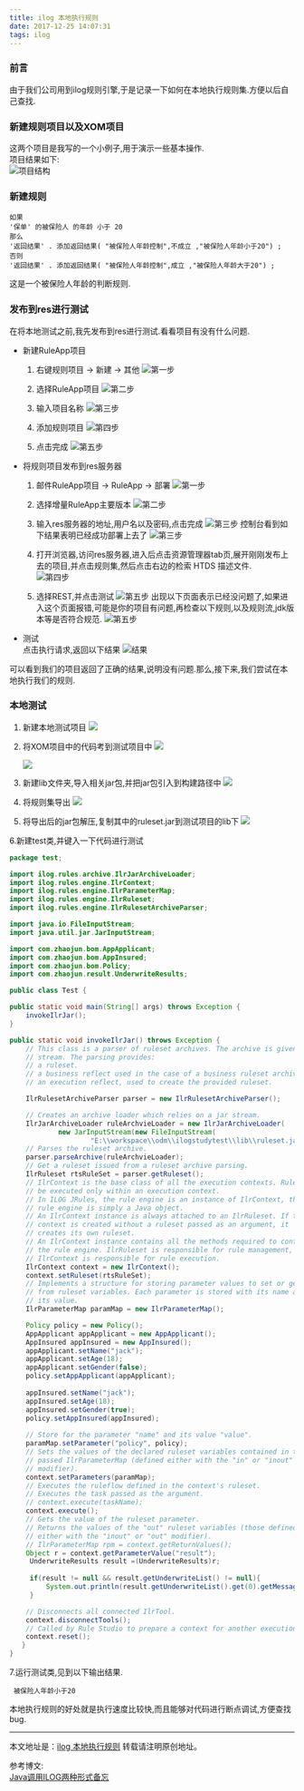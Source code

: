 ```yaml
---
title: ilog 本地执行规则
date: 2017-12-25 14:07:31
tags: ilog
---
```


### 前言

由于我们公司用到ilog规则引擎,于是记录一下如何在本地执行规则集.方便以后自己查找.

### 新建规则项目以及XOM项目

这两个项目是我写的一个小例子,用于演示一些基本操作.  
 项目结果如下:  
![项目结构](http://oucja4p5v.bkt.clouddn.com/image/ilog/%E9%A1%B9%E7%9B%AE%E7%BB%93%E6%9E%84.jpg)  

### 新建规则

    如果
    '保单' 的被保险人 的年龄 小于 20
    那么
    '返回结果' . 添加返回结果( "被保险人年龄控制",不成立 ,"被保险人年龄小于20") ; 
    否则
    '返回结果' . 添加返回结果( "被保险人年龄控制",成立 ,"被保险人年龄大于20") ; 

这是一个被保险人年龄的判断规则.

<!-- more -->

### 发布到res进行测试
在将本地测试之前,我先发布到res进行测试.看看项目有没有什么问题.

* 新建RuleApp项目

    1. 右键规则项目 -> 新建 -> 其他
    ![第一步](http://oucja4p5v.bkt.clouddn.com/%E6%96%B0%E5%BB%BAruleApp-1.jpg)
    
    2. 选择RuleApp项目
    ![第二步](http://oucja4p5v.bkt.clouddn.com/%E6%96%B0%E5%BB%BAruleApp-2.jpg)

    3. 输入项目名称
    ![第三步](http://oucja4p5v.bkt.clouddn.com/%E6%96%B0%E5%BB%BAruleApp-3.jpg)

    4. 添加规则项目
    ![第四步](http://oucja4p5v.bkt.clouddn.com/%E6%96%B0%E5%BB%BAruleApp-4.jpg)

    5. 点击完成
    ![第五步](http://oucja4p5v.bkt.clouddn.com/%E6%96%B0%E5%BB%BAruleApp-5.jpg)

* 将规则项目发布到res服务器
  
    1. 邮件RuleApp项目 -> RuleApp -> 部署
        ![第一步](http://oucja4p5v.bkt.clouddn.com//image/ilog/%E9%83%A8%E7%BD%B2res-1.jpg)

    2. 选择增量RuleApp主要版本
        ![第二步](http://oucja4p5v.bkt.clouddn.com//image/ilog/%E9%83%A8%E7%BD%B2res-2.jpg)

    3. 输入res服务器的地址,用户名以及密码,点击完成
        ![第三步](http://oucja4p5v.bkt.clouddn.com//image/ilog/%E9%83%A8%E7%BD%B2res-3.jpg)
    控制台看到如下结果表明已经成功部署上去了
        ![第三步](http://oucja4p5v.bkt.clouddn.com//image/ilog/%E9%83%A8%E7%BD%B2res-4.jpg)

    4. 打开浏览器,访问res服务器,进入后点击资源管理器tab页,展开刚刚发布上去的项目,并点击规则集,然后点击右边的检索 HTDS 描述文件.  
        ![第四步](http://oucja4p5v.bkt.clouddn.com//image/ilog/%E9%83%A8%E7%BD%B2res-5.jpg)
    5. 选择REST,并点击测试
        ![第五步](http://oucja4p5v.bkt.clouddn.com//image/ilog/%E9%83%A8%E7%BD%B2res-6.jpg)
    出现以下页面表示已经没问题了,如果进入这个页面报错,可能是你的项目有问题,再检查以下规则,以及规则流,jdk版本等是否符合规范.
    ![第五步](http://oucja4p5v.bkt.clouddn.com//image/ilog/%E9%83%A8%E7%BD%B2res-7.jpg)

* 测试  
    点击执行请求,返回以下结果
     ![结果](http://oucja4p5v.bkt.clouddn.com//image/ilog/res-result.jpg)

可以看到我们的项目返回了正确的结果,说明没有问题.那么,接下来,我们尝试在本地执行我们的规则.

### 本地测试

 1. 新建本地测试项目
    ![](http://oucja4p5v.bkt.clouddn.com//image/ilog/test-project.jpg)
 2. 将XOM项目中的代码考到测试项目中
    ![](http://oucja4p5v.bkt.clouddn.com//image/ilog/test-project-1.jpg)

    ![](http://oucja4p5v.bkt.clouddn.com//image/ilog/test-project-2.jpg)


 3. 新建lib文件夹,导入相关jar包,并把jar包引入到构建路径中
    ![](http://oucja4p5v.bkt.clouddn.com//image/ilog/test-project-3.jpg)

 4. 将规则集导出
    ![](http://oucja4p5v.bkt.clouddn.com//image/ilog/test-project-4.jpg)

 5. 将导出后的jar包解压,复制其中的ruleset.jar到测试项目的lib下
    ![](http://oucja4p5v.bkt.clouddn.com//image/ilog/test-project-5.jpg)

 6.新建test类,并键入一下代码进行测试  
    

```java
package test;

import ilog.rules.archive.IlrJarArchiveLoader;
import ilog.rules.engine.IlrContext;
import ilog.rules.engine.IlrParameterMap;
import ilog.rules.engine.IlrRuleset;
import ilog.rules.engine.IlrRulesetArchiveParser;

import java.io.FileInputStream;
import java.util.jar.JarInputStream;

import com.zhaojun.bom.AppApplicant;
import com.zhaojun.bom.AppInsured;
import com.zhaojun.bom.Policy;
import com.zhaojun.result.UnderwriteResults;

public class Test {

public static void main(String[] args) throws Exception {
	invokeIlrJar();
}

public static void invokeIlrJar() throws Exception {
	// This class is a parser of ruleset archives. The archive is given as a
	// stream. The parsing provides:
	// a ruleset.
	// a business reflect used in the case of a business ruleset archive.
	// an execution reflect, used to create the provided ruleset.

	IlrRulesetArchiveParser parser = new IlrRulesetArchiveParser();

	// Creates an archive loader which relies on a jar stream.
	IlrJarArchiveLoader ruleArchvieLoader = new IlrJarArchiveLoader(
			new JarInputStream(new FileInputStream(
					"E:\\workspace\\odm\\ilogstudytest\\lib\\ruleset.jar")));
	// Parses the ruleset archive.
	parser.parseArchive(ruleArchvieLoader);
	// Get a ruleset issued from a ruleset archive parsing.
	IlrRuleset rtsRuleSet = parser.getRuleset();
	// IlrContext is the base class of all the execution contexts. Rules can
	// be executed only within an execution context.
	// In ILOG JRules, the rule engine is an instance of IlrContext, the
	// rule engine is simply a Java object.
	// An IlrContext instance is always attached to an IlrRuleset. If the
	// context is created without a ruleset passed as an argument, it
	// creates its own ruleset.
	// An IlrContext instance contains all the methods required to control
	// the rule engine. IlrRuleset is responsible for rule management,
	// IlrContext is responsible for rule execution.
	IlrContext context = new IlrContext();
	context.setRuleset(rtsRuleSet);
	// Implements a structure for storing parameter values to set or get
	// from ruleset variables. Each parameter is stored with its name and
	// its value.
	IlrParameterMap paramMap = new IlrParameterMap();

	Policy policy = new Policy();
	AppApplicant appApplicant = new AppApplicant();
	AppInsured appInsured = new AppInsured();
	appApplicant.setName("jack");
	appApplicant.setAge(18);
	appApplicant.setGender(false);
	policy.setAppApplicant(appApplicant);
	
	appInsured.setName("jack");
	appInsured.setAge(18);
	appInsured.setGender(true);
	policy.setAppInsured(appInsured);
	
	// Store for the parameter "name" and its value "value".
	paramMap.setParameter("policy", policy);
	// Sets the values of the declared ruleset variables contained in the
	// passed IlrParameterMap (defined either with the "in" or "inout"
	// modifier).
	context.setParameters(paramMap);
	// Executes the ruleflow defined in the context's ruleset.
	// Executes the task passed as the argument.
	// context.execute(taskName);
	context.execute();
	// Gets the value of the ruleset parameter.
	// Returns the values of the "out" ruleset variables (those defined
	// either with the "inout" or "out" modifier).
	// IlrParameterMap rpm = context.getReturnValues();
	Object r = context.getParameterValue("result");
	 UnderwriteResults result =(UnderwriteResults)r;
	 
	 if(result != null && result.getUnderwriteList() != null){
		 System.out.println(result.getUnderwriteList().get(0).getMessage());
	 }

	// Disconnects all connected IlrTool.
	context.disconnectTools();
	// Called by Rule Studio to prepare a context for another execution.
	context.reset();
   }
}
```

 7.运行测试类,见到以下输出结果.

     被保险人年龄小于20

本地执行规则的好处就是执行速度比较快,而且能够对代码进行断点调试,方便查找bug.

* * *
本文地址是：[ilog 本地执行规则](https://zhaojun0193.github.io/2017/12/25/ilog-%E6%9C%AC%E5%9C%B0%E6%89%A7%E8%A1%8C%E8%A7%84%E5%88%99/) 转载请注明原创地址。 

参考博文:  
[Java调用ILOG两种形式备忘](http://www.makaidong.com/%E8%BD%AF%E4%BB%B6%E6%9E%B6%E6%9E%84%E8%AE%BE%E8%AE%A1/505229.shtml)



